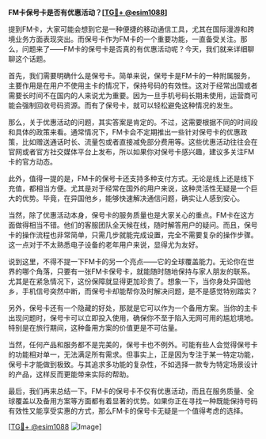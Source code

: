 **FM卡保号卡是否有优惠活动？[[TG💪+ @esim1088](https://t.me/s/esim1088)]**

提到FM卡，大家可能会想到它是一种便捷的移动通信工具，尤其在国际漫游和跨境业务方面表现突出。而保号卡作为FM卡的一个重要功能，一直备受关注。那么，问题来了——FM卡的保号卡是否真的有优惠活动呢？今天，我们就来详细聊聊这个话题。

首先，我们需要明确什么是保号卡。简单来说，保号卡是FM卡的一种附属服务，主要作用是在用户不使用主卡的情况下，保持号码的有效性。这对于经常出国或者需要长时间不在国内的人来说尤为重要。因为一旦手机号码长期未使用，运营商可能会强制回收号码资源。而有了保号卡，就可以轻松避免这种情况的发生。

那么，关于优惠活动的问题，其实答案是肯定的。不过，这需要根据不同的时间段和具体的政策来看。通常情况下，FM卡会不定期推出一些针对保号卡的优惠政策，比如赠送通话时长、流量包或者直接减免部分费用等。这些优惠活动往往会在官网或者官方社交媒体平台上发布，所以如果你对保号卡感兴趣，建议多关注FM卡的官方动态。

此外，值得一提的是，FM卡的保号卡还支持多种支付方式。无论是线上还是线下充值，都相当方便。尤其是对于经常在国外的用户来说，这种灵活性无疑是一个巨大的优势。毕竟，在异国他乡，能够快速解决通信问题，确实让人感到安心。

当然，除了优惠活动本身，保号卡的服务质量也是大家关心的重点。FM卡在这方面做得相当不错。他们的客服团队全天候在线，随时解答用户的疑问。而且，保号卡的操作流程也非常简单，只需几步就能完成设置，完全不需要复杂的操作步骤。这一点对于不太熟悉电子设备的老年用户来说，显得尤为友好。

说到这里，不得不提一下FM卡的另一个亮点——它的全球覆盖能力。无论你在世界的哪个角落，只要有一张FM卡保号卡，就能随时随地保持与家人朋友的联系。尤其是在紧急情况下，这份保障就显得更加珍贵了。想象一下，当你身处异国他乡，手机信号突然中断，而保号卡却能帮你及时解决问题，是不是感觉特别踏实？

另外，保号卡还有一个隐藏的好处，那就是它可以作为一个备用方案。当你的主卡出现问题时，保号卡可以立即投入使用，确保你不至于陷入无网可用的尴尬境地。特别是在旅行期间，这种备用方案的价值更是不可估量。

当然，任何产品和服务都不是完美的，保号卡也不例外。可能有些人会觉得保号卡的功能相对单一，无法满足所有需求。但事实上，正是因为专注于某一特定功能，保号卡才能做到极致。与其追求多功能的复杂性，不如选择一款专为特定场景设计的产品，这样反而更能带来实际的帮助。

最后，我们再来总结一下。FM卡的保号卡不仅有优惠活动，而且在服务质量、全球覆盖以及备用方案等方面都有着显著的优势。如果你正在寻找一种既能保持号码有效性又能享受实惠的方式，那么FM卡的保号卡无疑是一个值得考虑的选择。

[[TG💪+ @esim1088](https://t.me/s/esim1088) ![Image](https://i.postimg.cc/4NQfJmqS/Snipaste-2025-05-13-00-14-12.png)]